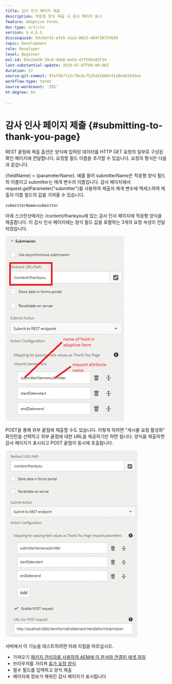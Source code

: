 ```yaml
---
title: 감사 인사 페이지 제출
description: 적응형 양식 제출 시 감사 페이지 표시
feature: Adaptive Forms
doc-type: article
version: 6.4,6.5
discoiquuid: 58c6bf42-efe5-41a3-8023-d84f3675f689
topic: Development
role: Developer
level: Beginner
exl-id: 85e1b450-39c0-4bb8-be5d-d7f50b102f3d
last-substantial-update: 2020-07-07T00:00:00Z
duration: 57
source-git-commit: 9fef4b77a2c70c8cf525d42686f4120e481945ee
workflow-type: tm+mt
source-wordcount: '251'
ht-degree: 6%

---
```


# 감사 인사 페이지 제출 {#submitting-to-thank-you-page}

REST 끝점에 제출 옵션은 양식에 입력된 데이터를 HTTP GET 요청의 일부로 구성된 확인 페이지에 전달합니다. 요청할 필드 이름을 추가할 수 있습니다. 요청의 형식은 다음과 같습니다.

\{fieldName\} = \{parameterName\}. 예를 들어 submitterName은 적응형 양식 필드의 이름이고 submitter는 매개 변수의 이름입니다. 감사 페이지에서 request.getParameter(&quot;submitter&quot;)를 사용하여 제출자 매개 변수에 액세스하여 제출자 이름 필드의 값을 가져올 수 있습니다.

`submitterName=submitter`

아래 스크린샷에서는 /content/thankyou에 있는 감사 인사 페이지에 적응형 양식을 제출합니다. 이 감사 인사 페이지에는 양식 필드 값을 포함하는 3개의 요청 속성이 전달되었습니다.

![감사 인사 페이지](assets/thankyoupage.gif)

POST을 통해 외부 끝점에 제출할 수도 있습니다. 이렇게 하려면 &quot;게시물 요청 활성화&quot; 확인란을 선택하고 외부 끝점에 대한 URL을 제공하기만 하면 됩니다. 양식을 제출하면 감사 페이지가 표시되고 POST 끝점이 동시에 호출됩니다.

![캡처 구성](assets/capture.gif)

서버에서 이 기능을 테스트하려면 아래 지침을 따르십시오.

* 가져오기 [패키지 관리자를 사용하여 AEM에 이 문서와 연결된 에셋 파일](assets/submittingtorestendpoint.zip)
* 브라우저를 가리켜 [휴가 요청 양식](http://localhost:4502/content/dam/formsanddocuments/helpx/timeoffrequestform/jcr:content?wcmmode=disabled)
* 필수 필드를 입력하고 양식 제출
* 페이지에 정보가 채워진 감사 페이지가 표시됩니다
